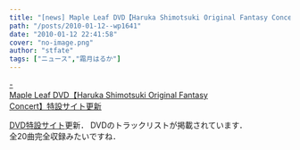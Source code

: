 ```yaml
---
title: "[news] Maple Leaf DVD【Haruka Shimotsuki Original Fantasy Concert】特設サイト更新"
path: "/posts/2010-01-12--wp1641"
date: "2010-01-12 22:41:58"
cover: "no-image.png"
author: "stfate"
tags: ["ニュース","霜月はるか"]
---
```


<style type="text/css">
<!--
p {white-space: pre-wrap};
-->
</style>

<a class="topics" href="http://shimotsukin.com/" target="_blank">- Maple Leaf DVD【Haruka Shimotsuki Original Fantasy Concert】特設サイト更新</a>
<div class="news"><a href="http://www.team-e.co.jp/sp/ofc2009_dvd/" target="_blank">DVD特設サイト</a>更新．
DVDのトラックリストが掲載されています．
<div id="talk">全20曲完全収録みたいですね．</div></div>